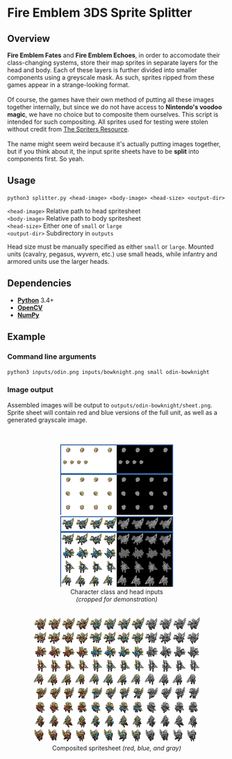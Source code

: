 # Fire Emblem 3DS Sprite Splitter

## Overview
**Fire Emblem Fates** and **Fire Emblem Echoes**, in order to accomodate their class-changing systems,
store their map sprites in separate layers for the head and body. Each of these layers is further
divided into smaller components using a greyscale mask. As such, sprites ripped from these games appear
in a strange-looking format.
<br><br>
Of course, the games have their own method of putting all these images together internally, but since we
do not have access to **Nintendo's voodoo magic**, we have no choice but to composite them ourselves.
This script is intended for such compositing. All sprites used for testing were stolen without credit
from [The Spriters Resource](https://www.spriters-resource.com/3ds/fireemblemfates/).
<br><br>
The name might seem weird because it's actually putting images together, but if you think about it, the
input sprite sheets have to be <b>split</b> into components first. So yeah.

## Usage
`python3 splitter.py <head-image> <body-image> <head-size> <output-dir>`

`<head-image>` Relative path to head spritesheet<br>
`<body-image>` Relative path to body spritesheet<br>
`<head-size>` Either one of `small` or `large`<br>
`<output-dir>` Subdirectory in `outputs`<br>

Head size must be manually specified as either `small` or `large`. Mounted units (cavalry, pegasus, wyvern, etc.) use small heads, while infantry and armored units use the larger heads.

## Dependencies
* **[Python](https://www.python.org/)** 3.4+
* **[OpenCV](https://opencv.org/)**
* **[NumPy](http://www.numpy.org/)**


## Example
### Command line arguments
`python3 inputs/odin.png inputs/bowknight.png small odin-bowknight`
### Image output
Assembled images will be output to `outputs/odin-bowknight/sheet.png`. Sprite sheet will contain red and blue versions of the full unit, as well as a generated grayscale image.<br><br><br>
<p align="center">
<img src="examples/base1.png" alt="base1"> <img src="examples/base2.png" alt="base2"><br>
Character class and head inputs<br>
  <i>(cropped for demonstration)</i>
<br><br><br>
<img src="examples/output1.png" alt="output-1"><br>
  Composited spritesheet <i>(red, blue, and gray)</i><br><br>


